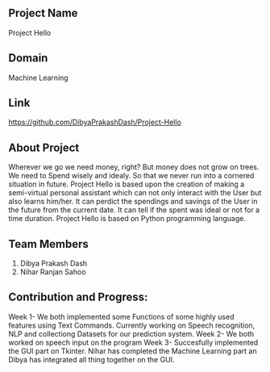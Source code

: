 ## Project Name

Project Hello

## Domain

Machine Learning
## Link

https://github.com/DibyaPrakashDash/Project-Hello

## About Project

Wherever we go we need money, right? But money does not grow on trees. We need to Spend wisely and idealy. So that we never run into a cornered situation in future. Project Hello is based upon the creation of making a semi-virtual personal assistant which can not only interact with the User but also learns him/her. It can perdict the spendings and savings of the User in the future from the current date. It can tell if the spent was ideal or not for a time duration. Project Hello is based on Python programming language. 

## Team Members

 1. Dibya Prakash Dash
 2. Nihar Ranjan Sahoo
## Contribution and Progress:
Week 1- We both implemented some Functions of some highly used features using Text Commands. Currently working on Speech recognition, NLP and collectiong Datasets for our prediction system.
Week 2- We both worked on speech input on the program
Week 3- Succesfully implemented the GUI part on Tkinter. Nihar has completed the Machine Learning part an Dibya has integrated all thing together on the GUI.
